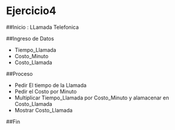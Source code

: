 # Ejercicio4

##Inicio : LLamada Telefonica

##Ingreso de Datos
- Tiempo_Llamada
- Costo_Minuto
- Costo_Llamada

##Proceso
- Pedir El tiempo de la Llamada
- Pedir el Costo por Minuto
- Multiplicar  Tiempo_Llamada por Costo_Minuto y alamacenar en Costo_Llamada
- Mostrar Costo_Llamada

##Fin